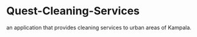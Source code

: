 # Quest-Cleaning-Services
an application that provides cleaning services to urban areas of Kampala.
